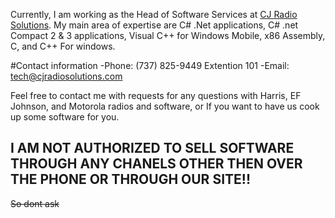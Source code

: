 Currently, I am working as the Head of Software Services at [CJ Radio Solutions](https://www.cjradiosolutions.com). My main area of expertise are C# .Net applications, C# .net Compact 2 & 3 applications, Visual C++ for Windows Mobile, x86 Assembly, C, and C++ For windows. 

#Contact information
-Phone: (737) 825-9449 Extention 101
-Email: tech@cjradiosolutions.com

Feel free to contact me with requests for any questions with Harris, EF Johnson, and Motorola radios and software, or If you want to have us cook up some software for you.

## I AM NOT AUTHORIZED TO SELL SOFTWARE THROUGH ANY CHANELS OTHER THEN OVER THE PHONE OR THROUGH OUR SITE!!
~~So dont ask~~
